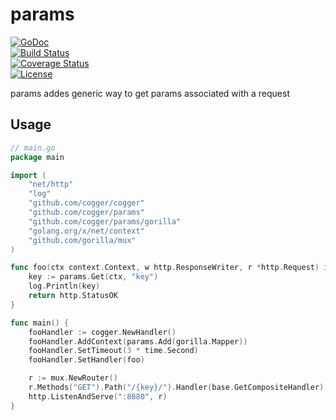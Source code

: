 # params 

[![GoDoc](https://godoc.org/github.com/cogger/params?status.png)](http://godoc.org/github.com/cogger/params)  
[![Build Status](https://travis-ci.org/cogger/params.svg?branch=master)](https://travis-ci.org/cogger/params)  
[![Coverage Status](https://coveralls.io/repos/cogger/params/badge.svg?branch=master)](https://coveralls.io/r/cogger/params?branch=master)  
[![License](http://img.shields.io/:license-apache-blue.svg)](http://www.apache.org/licenses/LICENSE-2.0.html)


params addes generic way to get params associated with a request

## Usage
~~~ go
// main.go
package main

import (
	"net/http"
	"log"
	"github.com/cogger/cogger"
	"github.com/cogger/params"
	"github.com/cogger/params/gorilla"
	"golang.org/x/net/context"
	"github.com/gorilla/mux"
)

func foo(ctx context.Context, w http.ResponseWriter, r *http.Request) int{
	key := params.Get(ctx, "key")
	log.Println(key)
	return http.StatusOK
}

func main() {
	fooHandler := cogger.NewHandler()
	fooHandler.AddContext(params.Add(gorilla.Mapper))
	fooHandler.SetTimeout(3 * time.Second)
	fooHandler.SetHandler(foo)

 	r := mux.NewRouter()
	r.Methods("GET").Path("/{key}/").Handler(base.GetCompositeHandler)
  	http.ListenAndServe(":8080", r)
}

~~~
